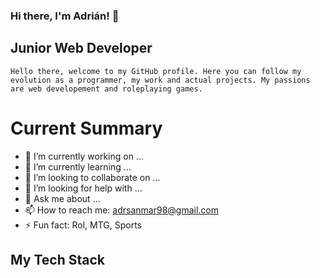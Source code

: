 ### Hi there, I'm Adrián! 👋

## Junior Web Developer
`Hello there, welcome to my GitHub profile.
Here you can follow my evolution as a programmer, my work and actual projects.
My passions are web developement and roleplaying games.`

# Current Summary
- 🔭 I’m currently working on ...
- 🌱 I’m currently learning ...
- 👯 I’m looking to collaborate on ...
- 🤔 I’m looking for help with ...
- 💬 Ask me about ...
- 📫 How to reach me: adrsanmar98@gmail.com
- ⚡ Fun fact: Rol, MTG, Sports

## My Tech Stack
